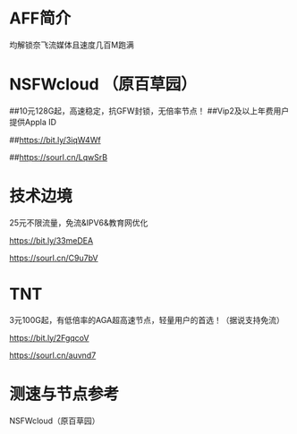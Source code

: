 # AFF简介

均解锁奈飞流媒体且速度几百M跑满


# NSFWcloud （原百草园）

##10元128G起，高速稳定，抗GFW封锁，无倍率节点！
##Vip2及以上年费用户提供Appla ID

##https://bit.ly/3iqW4Wf

##https://sourl.cn/LqwSrB


# 技术边境

25元不限流量，免流&IPV6&教育网优化

https://bit.ly/33meDEA

https://sourl.cn/C9u7bV


# TNT

3元100G起，有低倍率的AGA超高速节点，轻量用户的首选！（据说支持免流）

https://bit.ly/2FgqcoV

https://sourl.cn/auvnd7



 # 测速与节点参考
 
 
 NSFWcloud（原百草园）
 
 
